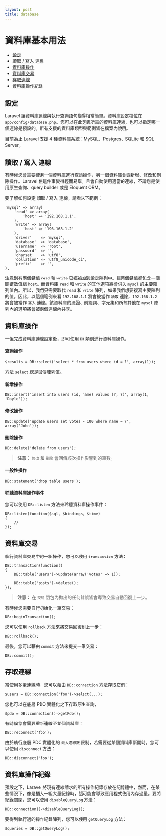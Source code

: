 ```yaml
---
layout: post
title: database
---
```

# 資料庫基本用法

- [設定](#configuration)
- [讀取 / 寫入 連線](#read-write-connections)
- [資料庫操作](#running-queries)
- [資料庫交易](#database-transactions)
- [存取連線](#accessing-connections)
- [資料庫操作紀錄](#query-logging)

<a name="configuration"></a>
## 設定

Laravel 讓資料庫連線與執行查詢語句變得相當簡單。資料庫設定檔位在 `app/config/database.php`。您可以在此定義所需的資料庫連線，也可以指定哪一個連線是預設的。所有支援的資料庫類型與範例皆在檔案內說明。

目前為止 Laravel 支援 4 種資料庫系統：MySQL、Postgres、SQLite 和 SQL Server。

<a name="read-write-connections"></a>
## 讀取 / 寫入 連線

有時候您會需要使用一個資料庫進行查詢操作，另一個資料庫負責新增、修改和刪除操作。Laravel 使這件事變得輕而易舉，且會自動使用適當的連線，不論您是使用原生查詢、query builder 或是 Eloquent ORM。

要了解如何設定 讀取 / 寫入 連線，請看以下範例：

	'mysql' => array(
		'read' => array(
			'host' => '192.168.1.1',
		),
		'write' => array(
			'host' => '196.168.1.2'
		),
		'driver'    => 'mysql',
		'database'  => 'database',
		'username'  => 'root',
		'password'  => '',
		'charset'   => 'utf8',
		'collation' => 'utf8_unicode_ci',
		'prefix'    => '',
	),

注意到有兩個鍵值 `read` 和 `write` 已經被加到設定陣列中。這兩個鍵值都包含一個關鍵數值組 `host`。而資料庫 `read` 和 `write` 的其他選項將會併入 `mysql` 的主要陣列值內。所以，我們只需要取代 `read` 和 `write` 陣列，如果我們想要複寫主要陣列的值。因此，以這個範例來看 `192.168.1.1` 將會被當作 `讀取` 連線，`192.168.1.2` 將會被當作 `寫入` 連線。該資料庫的憑證、前綴詞、字元集和所有其他在 `mysql` 陣列內的選項將會被兩個連線內共享。

<a name="running-queries"></a>
## 資料庫操作

一但完成資料庫連線設定後，即可使用 `DB` 類別進行資料庫操作。

#### 查詢操作

	$results = DB::select('select * from users where id = ?', array(1));

方法 `select` 總是回傳陣列值。

#### 新增操作

	DB::insert('insert into users (id, name) values (?, ?)', array(1, 'Dayle'));

#### 修改操作

	DB::update('update users set votes = 100 where name = ?', array('John'));

#### 刪除操作

	DB::delete('delete from users');

> **注意：**  `修改` 和 `刪除` 會回傳該次操作影響到的筆數。

#### 一般性操作

	DB::statement('drop table users');

#### 聆聽資料庫操作事件

您可以使用 `DB::listen` 方法來聆聽資料庫操作事件：

	DB::listen(function($sql, $bindings, $time)
	{
		//
	});

<a name="database-transactions"></a>
## 資料庫交易

執行資料庫交易中的一組操作，您可以使用 `transaction` 方法：

	DB::transaction(function()
	{
		DB::table('users')->update(array('votes' => 1));

		DB::table('posts')->delete();
	});

> **注意：** 在 `交易` 閉包內拋出的任何錯誤皆會導致交易自動回復上一步。

有時候您需要自行初始化一筆交易：

	DB::beginTransaction();

您可以使用 `rollback` 方法來將交易回復到上一步：

	DB::rollback();

最後，您可以藉由 `commit` 方法來提交一筆交易：

	DB::commit();

<a name="accessing-connections"></a>
## 存取連線

當使用多筆連線時，您可以藉由 `DB::connection` 方法存取它們：

	$users = DB::connection('foo')->select(...);

您也可以在底層 PDO 實體化之下存取原生查詢，

	$pdo = DB::connection()->getPdo();

有時候您會需要重新連線至某個資料庫：

	DB::reconnect('foo');

由於執行底層 PDO 實體化的 `最大連線數` 限制，若需要從某個資料庫斷開時，您可以使用 `disconnect` 方法：

	DB::disconnect('foo');

<a name="query-logging"></a>
## 資料庫操作紀錄

預設之下，Laravel 將現有連線請求的所有操作紀錄存放在記憶體中，然而，在某些情況下，像是插入一組大量紀錄時，這可能會導致應用程式使用內存過量。要將紀錄關閉，您可以使用 `disableQueryLog` 方法：

	DB::connection()->disableQueryLog();

要得到執行過的操作紀錄陣列，您可以使用 `getQueryLog` 方法：

	$queries = DB::getQueryLog();
